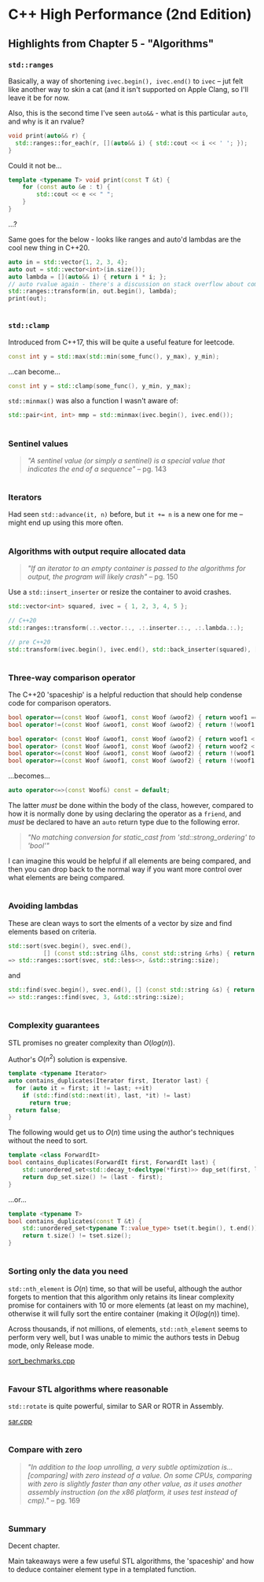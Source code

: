 # C++ High Performance (2nd Edition)

## Highlights from Chapter 5 - "Algorithms"

### `std::ranges`
Basically, a way of shortening `ivec.begin(), ivec.end()` to `ivec` – jut felt like another way to skin a cat (and it isn't supported on Apple Clang, so I'll leave it be for now.

Also, this is the second time I've seen `auto&&` - what is this particular `auto`, and why is it an rvalue?
```cpp
void print(auto&& r) {
  std::ranges::for_each(r, [](auto&& i) { std::cout << i << ' '; });
}
```
Could it not be...
```cpp
template <typename T> void print(const T &t) {
    for (const auto &e : t) {
        std::cout << e << " ";
    }
}
```
...?

Same goes for the below - looks like ranges and auto'd lambdas are the cool new thing in C++20.
```cpp
auto in = std::vector{1, 2, 3, 4};
auto out = std::vector<int>(in.size());
auto lambda = [](auto&& i) { return i * i; };
// auto rvalue again - there's a discussion on stack overflow about comparing `auto&& woof` and `std::forward<decltype(woof)>(woof)`
std::ranges::transform(in, out.begin(), lambda);
print(out);
```
#
### `std::clamp`
Introduced from C++17, this will be quite a useful feature for leetcode.
```cpp
const int y = std::max(std::min(some_func(), y_max), y_min);
```
...can become...
```cpp
const int y = std::clamp(some_func(), y_min, y_max);
```
`std::minmax()` was also a function I wasn't aware of:
```cpp
std::pair<int, int> mmp = std::minmax(ivec.begin(), ivec.end());
```
#
### Sentinel values
> _"A sentinel value (or simply a sentinel) is a special value that indicates the end of
a sequence"_ – pg. 143
#
### Iterators
Had seen `std::advance(it, n)` before, but `it += n` is a new one for me – might end up using this more often.
#
### Algorithms with output require allocated data
> _"If an iterator to an empty container is passed to the algorithms for output, the program will likely crash"_ – pg. 150

Use a `std::insert_inserter` or resize the container to avoid crashes.
```cpp
std::vector<int> squared, ivec = { 1, 2, 3, 4, 5 };

// C++20
std::ranges::transform(.:.vector.:., .:.inserter.:., .:.lambda.:.);

// pre C++20
std::transform(ivec.begin(), ivec.end(), std::back_inserter(squared), [] (const int &x) { return x * x; } );
```
#
### Three-way comparison operator
The C++20 'spaceship' is a helpful reduction that should help condense code for comparison operators.
```cpp
bool operator==(const Woof &woof1, const Woof &woof2) { return woof1 == woof2; }
bool operator!=(const Woof &woof1, const Woof &woof2) { return !(woof1 == woof2); }

bool operator< (const Woof &woof1, const Woof &woof2) { return woof1 < woof2; }
bool operator> (const Woof &woof1, const Woof &woof2) { return woof2 < woof1; }
bool operator<=(const Woof &woof1, const Woof &woof2) { return !(woof1 > woof2); }
bool operator>=(const Woof &woof1, const Woof &woof2) { return !(woof1 < woof2); }
```
...becomes...

```cpp
auto operator<=>(const Woof&) const = default;
```

The latter *_must_* be done within the body of the class, however, compared to how it is normally done by using declaring the operator as a `friend`, and _*must*_ be declared to have an `auto` return type due to the following error.

> _"No matching conversion for static_cast from 'std::strong_ordering' to 'bool'"_

I can imagine this would be helpful if all elements are being compared, and then you can drop back to the normal way if you want more control over what elements are being compared.
#
### Avoiding lambdas
These are clean ways to sort the elments of a vector by size and find elements based on criteria.
```cpp
std::sort(svec.begin(), svec.end(),
          [] (const std::string &lhs, const std::string &rhs) { return lhs.size() < rhs.size(); } );
=> std::ranges::sort(svec, std::less<>, &std::string::size);
```
and
```cpp
std::find(svec.begin(), svec.end(), [] (const std::string &s) { return s.size() == 3; } );
=> std::ranges::find(svec, 3, &std::string::size);
```
#
### Complexity guarantees
STL promises no greater complexity than $O(log(n))$.

Author's $O(n^2)$ solution is expensive.
```cpp
template <typename Iterator>
auto contains_duplicates(Iterator first, Iterator last) {
  for (auto it = first; it != last; ++it)
    if (std::find(std::next(it), last, *it) != last)
      return true;
  return false;
}
```
The following would get us to $O(n)$ time using the author's techniques without the need to sort.
```cpp
template <class ForwardIt>
bool contains_duplicates(ForwardIt first, ForwardIt last) {
    std::unordered_set<std::decay_t<decltype(*first)>> dup_set(first, last);
    return dup_set.size() != (last - first);
}
```
...or...
```cpp
template <typename T>
bool contains_duplicates(const T &t) {
    std::unordered_set<typename T::value_type> tset(t.begin(), t.end());
    return t.size() != tset.size();
}
```
#
### Sorting only the data you need
`std::nth_element` is $O(n)$ time, so that will be useful, although the author forgets to mention that this algorithm only retains its linear complexity promise for containers with 10 or more elements (at least on my machine), otherwise it will fully sort the entire container (making it $O(log(n))$ time).

Across thousands, if not millions, of elements, `std::nth_element` seems to perform very well, but I was unable to mimic the authors tests in Debug mode, only Release mode.

[sort_bechmarks.cpp](sort_benchmarks.cpp)
#
### Favour STL algorithms where reasonable
`std::rotate` is quite powerful, similar to SAR or ROTR in Assembly.

[sar.cpp](sar.cpp)
#
### Compare with zero
> _"In addition to the loop unrolling, a very subtle optimization is...[comparing] with zero instead of a value. On some CPUs, comparing with zero is slightly faster than any other value, as it uses another assembly instruction (on the x86 platform, it uses test instead of cmp)."_ – pg. 169
#
### Summary
Decent chapter.

Main takeaways were a few useful STL algorithms, the 'spaceship' and how to deduce container element type in a templated function.
